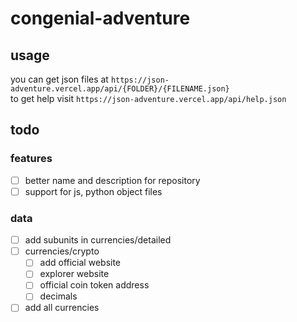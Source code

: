 # congenial-adventure

## usage

you can get json files at `https://json-adventure.vercel.app/api/{FOLDER}/{FILENAME.json}`  
to get help visit `https://json-adventure.vercel.app/api/help.json`  

## todo

### features

- [ ] better name and description for repository  
- [ ] support for js, python object files  

### data

- [ ] add subunits in currencies/detailed  
- [ ] currencies/crypto  
  - [ ] add official website  
  - [ ] explorer website  
  - [ ] official coin token address  
  - [ ] decimals  
- [ ] add all currencies  
